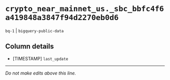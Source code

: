 # `crypto_near_mainnet_us._sbc_bbfc4f6a419848a3847f94d2270eb0d6`
`bq-1` | `bigquery-public-data`

## Column details
* [TIMESTAMP] `last_update`

-------------------------------------------------------------------------------
*Do not make edits above this line.*
